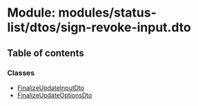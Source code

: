 # Module: modules/status-list/dtos/sign-revoke-input.dto

## Table of contents

### Classes

- [FinalizeUpdateInputDto](../classes/modules_status_list_dtos_sign_revoke_input_dto.FinalizeUpdateInputDto.md)
- [FinalizeUpdateOptionsDto](../classes/modules_status_list_dtos_sign_revoke_input_dto.FinalizeUpdateOptionsDto.md)
